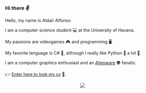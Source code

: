 ### Hi there ✌️

Hello, my name is Aldair Alfonso 

I am a computer science student 💻 at the University of Havana.

My passions are videogames 🎮 and programming 🖥️. 

My favorite language is C# 💙, although I really like Python 🐍 a lot 💚. 

I am a computer graphics enthusiast and an [Alienware](https://www.google.com/url?sa=t&rct=j&q=&esrc=s&source=web&cd=&cad=rja&uact=8&ved=2ahUKEwj7pdSS8PT6AhVKRTABHTcWBgcQFnoECBgQAQ&url=https%3A%2F%2Fwww.dell.com%2Fen-us%2Fgaming%2Falienware&usg=AOvVaw1nzs2eGHfLzMJRQA1bJBCn) 👽 fanatic.

 👉 [Enter here to look my cv](https://drive.google.com/file/d/1FKWUxUvcraObkYO-RIP-z5qlduKv-twT/view?usp=sharing) 📝.


<p align="center">
  <a href="https://skillicons.dev">
    <img src="https://skillicons.dev/icons?i=git,py,cs,dotnet,django,github,latex,mysql,visualstudio,vscode" />
  </a>
</p>

<!--
**aldairlfp/aldairlfp** is a ✨ _special_ ✨ repository because its `README.md` (this file) appears on your GitHub profile.

Here are some ideas to get you started:

- 🔭 I’m currently working on ...
- 🌱 I’m currently learning ...
- 👯 I’m looking to collaborate on ...
- 🤔 I’m looking for help with ...
- 💬 Ask me about ...
- 📫 How to reach me: ...
- 😄 Pronouns: ...
- ⚡ Fun fact: ...
-->
